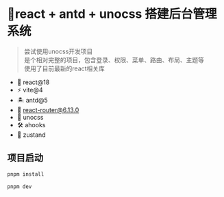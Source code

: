 # 🚀react + antd + unocss 搭建后台管理系统

> 尝试使用unocss开发项目\
> 是个相对完整的项目，包含登录、权限、菜单、路由、布局、主题等\
> 使用了目前最新的react相关库

- 🌈 react@18
- ⚡️ vite@4
- 🏝 antd@5
- 🚗 react-router@6.13.0
- 🧤 unocss
- 🛠 ahooks
- 🐻 zustand

## 项目启动

```bash
pnpm install

pnpm dev
```
